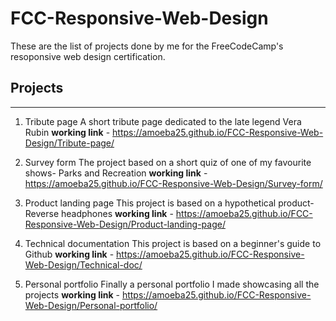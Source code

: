 # FCC-Responsive-Web-Design

These are the list of projects done by me for the FreeCodeCamp's resoponsive web design certification. 

## Projects
---------------------------

1. Tribute page
A short tribute page dedicated to the late legend Vera Rubin 
**working link** - https://amoeba25.github.io/FCC-Responsive-Web-Design/Tribute-page/

2. Survey form
The project based on a short quiz of one of my favourite shows- Parks and Recreation
**working link** - https://amoeba25.github.io/FCC-Responsive-Web-Design/Survey-form/

3. Product landing page
This project is based on a hypothetical product- Reverse headphones
**working link** - https://amoeba25.github.io/FCC-Responsive-Web-Design/Product-landing-page/

4. Technical documentation
This project is based on a beginner's guide to Github
**working link** - https://amoeba25.github.io/FCC-Responsive-Web-Design/Technical-doc/

5. Personal portfolio
Finally a personal portfolio I made showcasing all the projects
**working link** - https://amoeba25.github.io/FCC-Responsive-Web-Design/Personal-portfolio/
